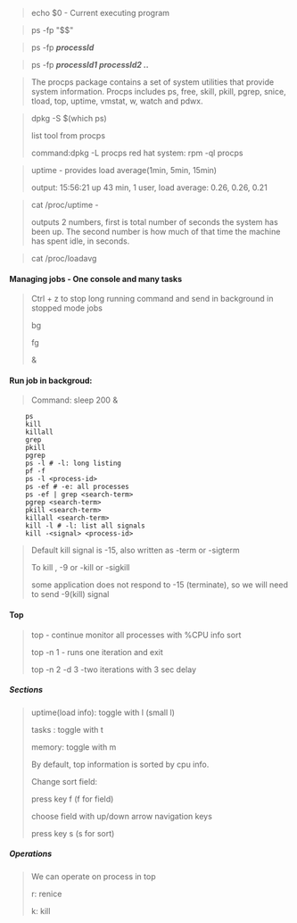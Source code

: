 > echo $0 - Current executing program

> ps -fp "$$" 

> ps -fp ___processId___

> ps -fp ___processId1 processId2 ..___

> The procps package contains a set of system utilities that provide system information. Procps includes ps, free, skill, pkill, pgrep, snice, tload, top, uptime, vmstat, w, watch and pdwx.

> dpkg -S $(which ps)
>
>list tool from procps
>
>command:dpkg -L procps
>red hat system: rpm -ql procps

>uptime - provides load average(1min, 5min, 15min) 
>
>output: 15:56:21 up 43 min,  1 user,  load average: 0.26, 0.26, 0.21

> cat /proc/uptime - 
>
> outputs 2 numbers, first is total number of seconds the system has been up.
The second number is how much of that time the machine has spent idle, in seconds.

> cat /proc/loadavg

#### Managing jobs - One console and many tasks

>Ctrl + z to stop long running command and send in background in stopped mode
>jobs
>
>bg
>
>fg
>
>&

#### Run job in backgroud:
>
>Command: sleep 200 &

        ps
        kill
        killall
        grep
        pkill
        pgrep
        ps -l # -l: long listing
        pf -f
        ps -l <process-id>
        ps -ef # -e: all processes
        ps -ef | grep <search-term>
        pgrep <search-term>
        pkill <search-term>
        killall <search-term>
        kill -l # -l: list all signals
        kill -<signal> <process-id>

> Default kill signal is -15, also written as -term or -sigterm
>
>To kill , -9 or -kill or -sigkill
>
>some application does not respond to -15 (terminate), so we will need to send -9(kill) signal

#### Top

>top - continue monitor all processes with %CPU info sort
>
>top -n 1 - runs one iteration and exit
>
>top -n 2 -d 3 -two iterations with 3 sec delay

##### Sections

>uptime(load info): toggle with l (small l)
>
>tasks : toggle with t
>
>memory: toggle with m
>
>By default, top information is sorted by cpu info.
>
>Change sort field:
>
>press key f (f for field)
>
>choose field with up/down arrow navigation keys
>
>press key s (s for sort)

##### Operations
>We can operate on process in top
>
>r: renice
>
>k: kill

